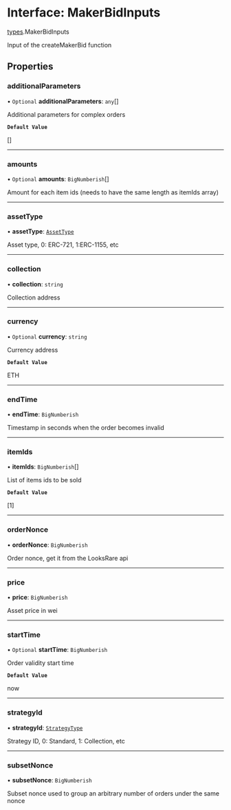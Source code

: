 # Interface: MakerBidInputs

[types](../modules/types.md).MakerBidInputs

Input of the createMakerBid function

## Properties

### additionalParameters

• `Optional` **additionalParameters**: `any`[]

Additional parameters for complex orders

**`Default Value`**

[]

___

### amounts

• `Optional` **amounts**: `BigNumberish`[]

Amount for each item ids (needs to have the same length as itemIds array)

___

### assetType

• **assetType**: [`AssetType`](../enums/types.AssetType.md)

Asset type, 0: ERC-721, 1:ERC-1155, etc

___

### collection

• **collection**: `string`

Collection address

___

### currency

• `Optional` **currency**: `string`

Currency address

**`Default Value`**

ETH

___

### endTime

• **endTime**: `BigNumberish`

Timestamp in seconds when the order becomes invalid

___

### itemIds

• **itemIds**: `BigNumberish`[]

List of items ids to be sold

**`Default Value`**

[1]

___

### orderNonce

• **orderNonce**: `BigNumberish`

Order nonce, get it from the LooksRare api

___

### price

• **price**: `BigNumberish`

Asset price in wei

___

### startTime

• `Optional` **startTime**: `BigNumberish`

Order validity start time

**`Default Value`**

now

___

### strategyId

• **strategyId**: [`StrategyType`](../enums/types.StrategyType.md)

Strategy ID, 0: Standard, 1: Collection, etc

___

### subsetNonce

• **subsetNonce**: `BigNumberish`

Subset nonce used to group an arbitrary number of orders under the same nonce

